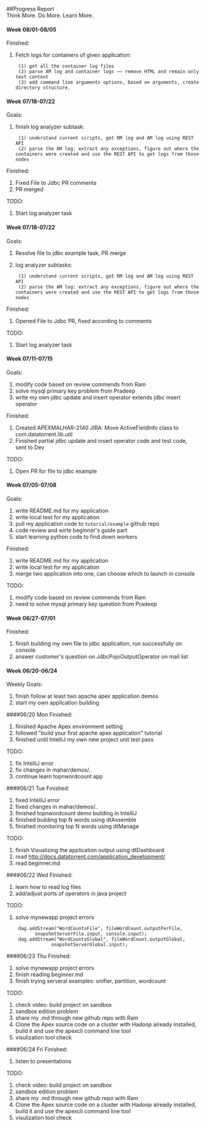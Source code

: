 ##Progress Report    
Think More. Do More. Learn More.

#### Week 08/01-08/05

Finished:

1. Fetch logs for containers of given application: 

		(1) get all the container log files
		(2) parse AM log and container logs —— remove HTML and remain only text content
		(3) add command line arguments options, based on arguments, create directory structure.


#### Week 07/18-07/22
Goals:

1. finish log analyzer subtask: 

		(1) understand current scripts, get RM log and AM log using REST API
		(2) parse the AM log: extract any exceptions, figure out where the containers were created and use the REST API to get logs from those nodes

Finished:

1. Fixed File to Jdbc PR comments
2. PR merged

TODO:

1. Start log analyzer task


#### Week 07/18-07/22
Goals:

1. Resolve file to jdbc example task, PR merge
2. log analyzer subtasks:

		(1) understand current scripts, get RM log and AM log using REST API
		(2) parse the AM log: extract any exceptions, figure out where the containers were created and use the REST API to get logs from those nodes

Finished:

1. Opened File to Jdbc PR, fixed according to comments

TODO:

1. Start log analyzer task


#### Week 07/11-07/15
Goals:

1. modify code based on review commends from Ram
2. solve mysql primary key problem from Pradeep
3. write my own jdbc update and insert operator extends jdbc insert operator

Finished:

1. Created APEXMALHAR-2140 JIRA: Move ActiveFieldInfo class to com.datatorrent.lib.util
2. Finished partial jdbc update and insert operator code and test code, sent to Dev

TODO:

1. Open PR for file to jdbc example 


#### Week 07/05-07/08
Goals:

1. write README.md for my application
2. write local test for my application
3. pull my application code to `tutorial/example` github repo
4. code review and wirte beginner's guide part
5. start learning python code to find down workers

Finished:

1. write README.md for my application
2. write local test for my application
3. merge two application into one, can choose which to launch in console

TODO:

1. modify code based on review commends from Ram
2. need to solve mysql primary key question from Pradeep

#### Week 06/27-07/01
Finished:

1. finish building my own file to jdbc application, run successfully on console
2. answer customer's question on JdbcPojoOutputOperator on mail list


#### Week 06/20-06/24
Weekly Goals:

1. finish follow at least two apache apex application demos
2. start my own application building


####06/20 Mon
Finished:

1. finished Apache Apex environment setting
2. followed "build your first apache apex application" tutorial
3. finished until IntelliJ my own new project unit test pass

TODO:

1. fix IntelliJ error 
2. fix changes in mahar/demos/..
3. continue learn topnwordcount app

####06/21 Tue
Finished:

1. fixed IntelliJ error 
2. fixed changes in mahar/demos/..
3. finished topnwordcount demo building in IntelliJ
4. finished building top N words using dtAssemble
5. finished monitoring top N words using dtManage


TODO:

1. finish Visualizing the application output using dtDashboard
2. read <http://docs.datatorrent.com/application_development/>
3. read beginner.md

####06/22 Wed
Finished:

1. learn how to read log files
2. add/adjust ports of operators in java project


TODO:
1. solve mynewapp project errors
		
		dag.addStream("WordCountsFile", fileWordCount.outputPerFile,
              snapshotServerFile.input, console.input);
      	dag.addStream("WordCountsGlobal", fileWordCount.outputGlobal,
                    snapshotServerGlobal.input);
                    

####06/23 Thu
Finished:

1.  solve mynewapp project errors
2.  finish reading beginner.md
3.  finish trying serveral examples: unifier, partition, wordcount
		

TODO:

1. check video: build project on sandbox
2. sandbox edition problem
3. share my .md through new github repo with Ram
4. Clone the Apex source code on a cluster with Hadoop already installed, build it and use the apexcli command line tool 
5. visulization tool check


####06/24 Fri
Finished:

1.  listen to presentations

TODO:

1. check video: build project on sandbox
2. sandbox edition problem
3. share my .md through new github repo with Ram
4. Clone the Apex source code on a cluster with Hadoop already installed, build it and use the apexcli command line tool 
5. visulization tool check

